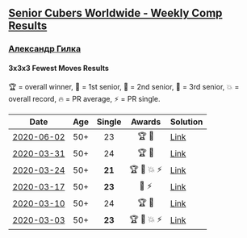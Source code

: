 <style>table {white-space: nowrap;}</style>

## [Senior Cubers Worldwide - Weekly Comp Results](/scw-comp/results/)
### [Александр Гилка](../александр_гилка.md)
#### 3x3x3 Fewest Moves Results

🏆 = overall winner, 🥇 = 1st senior, 🥈 = 2nd senior, 🥉 = 3rd senior, 💥 = overall record, 🔥 = PR average, ⚡ = PR single.

| Date | Age | Single | Awards | Solution |
| :--: | :--: | :--: | :--: | :-- |
| [2020-06-02](../../results/333fm/2020-06-02.md) | 50+ | 23 | 🏆 🥇 | [Link](https://www.facebook.com/events/3920457157996941/permalink/3925569974152326/) |
| [2020-03-31](../../results/333fm/2020-03-31.md) | 50+ | 24 | 🏆 🥇 | [Link](https://www.facebook.com/events/511598773063510/permalink/512404262982961/) |
| [2020-03-24](../../results/333fm/2020-03-24.md) | 50+ | **21** | 🏆 🥇 💥 ⚡ | [Link](https://www.facebook.com/events/500266387310754/permalink/500800967257296/) |
| [2020-03-17](../../results/333fm/2020-03-17.md) | 50+ | **23** | 🥈 ⚡ | [Link](https://www.facebook.com/events/210706923625115/permalink/210837883612019/) |
| [2020-03-10](../../results/333fm/2020-03-10.md) | 50+ | 24 | 🏆 🥇 | [Link](https://www.facebook.com/events/640532176759268/permalink/641756139970205/) |
| [2020-03-03](../../results/333fm/2020-03-03.md) | 50+ | **23** | 🏆 🥇 💥 ⚡ | [Link](https://www.facebook.com/events/235909040903027/permalink/236081277552470/) |


<!-- Global site tag (gtag.js) - Google Analytics -->
<script async src="https://www.googletagmanager.com/gtag/js?id=UA-86348435-3"></script>
<script>window.dataLayer = window.dataLayer || []; function gtag() {dataLayer.push(arguments);} gtag('js', new Date()); gtag('config', 'UA-86348435-3');</script>
